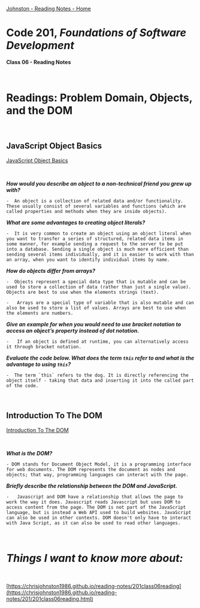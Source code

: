 [Johnston - Reading Notes - Home](https://chrisjohnston1986.github.io/reading-notes/)

# Code 201, _Foundations of Software Development_ 
**Class 06 - Reading Notes**

&nbsp;
&nbsp;

# Readings: Problem Domain, Objects, and the DOM


&nbsp;
&nbsp;

## JavaScript Object Basics
[JavaScript Object Basics](https://developer.mozilla.org/en-US/docs/Learn/JavaScript/Objects/Basics)

&nbsp;
&nbsp;

_**How would you describe an object to a non-technical friend you grew up with?**_

    -  An object is a collection of related data and/or functionality. These usually consist of several variables and functions (which are called properties and methods when they are inside objects). 

_**What are some advantages to creating object literals?**_

    -  It is very common to create an object using an object literal when you want to transfer a series of structured, related data items in some manner, for example sending a request to the server to be put into a database. Sending a single object is much more efficient than sending several items individually, and it is easier to work with than an array, when you want to identify individual items by name.

_**How do objects differ from arrays?**_

    -  Objects represent a special data type that is mutable and can be used to store a collection of data (rather than just a single value). Objects are best to use when the elements strings (text).
    
    -   Arrays are a special type of variable that is also mutable and can also be used to store a list of values. Arrays are best to use when the elements are numbers. 

_**Give an example for when you would need to use bracket notation to access an object’s property instead of dot notation.**_

    -   If an object is defined at runtime, you can alternatively access it through bracket notation. 

_**Evaluate the code below. What does the term `this` refer to and what is the advantage to using `this`?**_

    -  The term `this` refers to the dog. It is directly referencing the object itself - taking that data and inserting it into the called part of the code.

&nbsp;
&nbsp;

## Introduction To The DOM
[Introduction To The DOM](https://developer.mozilla.org/en-US/docs/Web/API/Document_Object_Model/Introduction)

&nbsp;
&nbsp;

_**What is the DOM?**_

    - DOM stands for Document Object Model, it is a programming interface for web documents. The DOM represents the document as nodes and objects; that way, programming languages can interact with the page.  

_**Briefly describe the relationship between the DOM and JavaScript.**_

    -   Javascript and DOM have a relationship that allows the page to work the way it does. Javascript reads Javascript but uses DOM to access content from the page. The DOM is not part of the JavaScript language, but is instead a Web API used to build websites. JavaScript can also be used in other contexts. DOM doesn't only have to interact with Java Script, as it can also be used to read other languages.

&nbsp;
&nbsp;

# _Things I want to know more about:_

&nbsp;
&nbsp;

[https://chrisjohnston1986.github.io/reading-notes/201class06reading](https://chrisjohnston1986.github.io/reading-notes/201/201class06reading.html)
